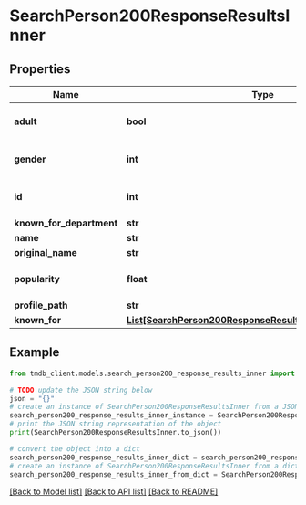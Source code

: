 # SearchPerson200ResponseResultsInner


## Properties

Name | Type | Description | Notes
------------ | ------------- | ------------- | -------------
**adult** | **bool** |  | [optional] [default to True]
**gender** | **int** |  | [optional] [default to 0]
**id** | **int** |  | [optional] [default to 0]
**known_for_department** | **str** |  | [optional] 
**name** | **str** |  | [optional] 
**original_name** | **str** |  | [optional] 
**popularity** | **float** |  | [optional] [default to 0]
**profile_path** | **str** |  | [optional] 
**known_for** | [**List[SearchPerson200ResponseResultsInnerKnownForInner]**](SearchPerson200ResponseResultsInnerKnownForInner.md) |  | [optional] 

## Example

```python
from tmdb_client.models.search_person200_response_results_inner import SearchPerson200ResponseResultsInner

# TODO update the JSON string below
json = "{}"
# create an instance of SearchPerson200ResponseResultsInner from a JSON string
search_person200_response_results_inner_instance = SearchPerson200ResponseResultsInner.from_json(json)
# print the JSON string representation of the object
print(SearchPerson200ResponseResultsInner.to_json())

# convert the object into a dict
search_person200_response_results_inner_dict = search_person200_response_results_inner_instance.to_dict()
# create an instance of SearchPerson200ResponseResultsInner from a dict
search_person200_response_results_inner_from_dict = SearchPerson200ResponseResultsInner.from_dict(search_person200_response_results_inner_dict)
```
[[Back to Model list]](../README.md#documentation-for-models) [[Back to API list]](../README.md#documentation-for-api-endpoints) [[Back to README]](../README.md)


